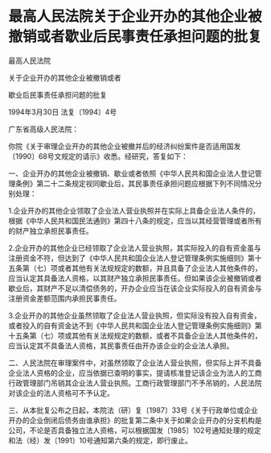 # 最高人民法院关于企业开办的其他企业被撤销或者歇业后民事责任承担问题的批复

<!-- INFO END -->

最高人民法院

关于企业开办的其他企业被撤销或者

歇业后民事责任承担问题的批复

1994年3月30日 法复〔1994〕4号

广东省高级人民法院：

你院《关于审理企业开办的其他企业被撤并后的经济纠纷案件是否适用国发〔1990〕68号文规定的请示》收悉。经研究，答复如下：

一、企业开办的其他企业被撤销、歇业或者依照《中华人民共和国企业法人登记管理条例》第二十二条规定视同歇业后，其民事责任承担问题应根据下列不同情况分别处理：

1.企业开办的其他企业领取了企业法人营业执照并在实际上具备企业法人条件的，根据《中华人民共和国民法通则》第四十八条的规定，应当以其经营管理或者所有的财产独立承担民事责任。

2.企业开办的其他企业已经领取了企业法人营业执照，其实际投入的自有资金虽与注册资金不符，但达到了《中华人民共和国企业法人登记管理条例实施细则》第十五条第（七）项或者其他有关法规规定的数额，并且具备了企业法人其他条件的，应当认定其具备法人资格，以其财产独立承担民事责任。但如果该企业被撤销或者歇业后，其财产不足以清偿债务的，开办企业应当在该企业实际投入的自有资金与注册资金差额范围内承担民事责任。

3.企业开办的其他企业虽然领取了企业法人营业执照，但实际没有投入自有资金，或者投入的自有资金达不到《中华人民共和国企业法人登记管理条例实施细则》第十五条第（七）项或其他有关法规规定的数额，或者不具备企业法人其他条件的，应当认定其不具备法人资格，其民事责任由开办该企业的企业法人承担。

二、人民法院在审理案件中，对虽然领取了企业法人营业执照，但实际上并不具备企业法人资格的企业，应当依据已查明的事实，提请核准登记该企业为法人的工商行政管理部门吊销其企业法人营业执照。工商行政管理部门不予吊销的，人民法院对该企业的法人资格可不予认定。

三、从本批复公布之日起，本院法（研）复〔1987〕33号《关于行政单位或企业开办的企业倒闭后债务由谁承担》的批复第二条中关于如果企业开办的分支机构是公司，不论是否具备独立法人资格，可以根据国发〔1985〕102号通知处理的规定和法（经）发〔1991〕10号通知第六条的规定，即行废止。
